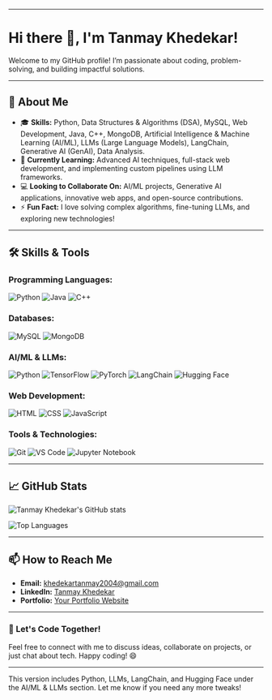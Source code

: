 

---

# Hi there 👋, I'm Tanmay Khedekar!

Welcome to my GitHub profile! I’m passionate about coding, problem-solving, and building impactful solutions.

---

## 🌟 About Me

- 🎓 **Skills:** Python, Data Structures & Algorithms (DSA), MySQL, Web Development, Java, C++, MongoDB, Artificial Intelligence & Machine Learning (AI/ML), LLMs (Large Language Models), LangChain, Generative AI (GenAI), Data Analysis.
- 🌱 **Currently Learning:** Advanced AI techniques, full-stack web development, and implementing custom pipelines using LLM frameworks.
- 💻 **Looking to Collaborate On:** AI/ML projects, Generative AI applications, innovative web apps, and open-source contributions.
- ⚡ **Fun Fact:** I love solving complex algorithms, fine-tuning LLMs, and exploring new technologies!

---

## 🛠️ Skills & Tools

### Programming Languages:
![Python](https://img.shields.io/badge/-Python-3776AB?logo=python&logoColor=white&style=flat)
![Java](https://img.shields.io/badge/-Java-007396?logo=java&logoColor=white&style=flat)
![C++](https://img.shields.io/badge/-C++-00599C?logo=cplusplus&logoColor=white&style=flat)

### Databases:
![MySQL](https://img.shields.io/badge/-MySQL-4479A1?logo=mysql&logoColor=white&style=flat)
![MongoDB](https://img.shields.io/badge/-MongoDB-47A248?logo=mongodb&logoColor=white&style=flat)

### AI/ML & LLMs:
![Python](https://img.shields.io/badge/-Python-3776AB?logo=python&logoColor=white&style=flat)
![TensorFlow](https://img.shields.io/badge/-TensorFlow-FF6F00?logo=tensorflow&logoColor=white&style=flat)
![PyTorch](https://img.shields.io/badge/-PyTorch-EE4C2C?logo=pytorch&logoColor=white&style=flat)
![LangChain](https://img.shields.io/badge/-LangChain-34A853?logo=&logoColor=white&style=flat)
![Hugging Face](https://img.shields.io/badge/-Hugging%20Face-FFCC00?logo=huggingface&logoColor=black&style=flat)

### Web Development:
![HTML](https://img.shields.io/badge/-HTML5-E34F26?logo=html5&logoColor=white&style=flat)
![CSS](https://img.shields.io/badge/-CSS3-1572B6?logo=css3&logoColor=white&style=flat)
![JavaScript](https://img.shields.io/badge/-JavaScript-F7DF1E?logo=javascript&logoColor=black&style=flat)

### Tools & Technologies:
![Git](https://img.shields.io/badge/-Git-F05032?logo=git&logoColor=white&style=flat)
![VS Code](https://img.shields.io/badge/-VSCode-007ACC?logo=visual-studio-code&logoColor=white&style=flat)
![Jupyter Notebook](https://img.shields.io/badge/-Jupyter-F37626?logo=jupyter&logoColor=white&style=flat)

---

## 📈 GitHub Stats

![Tanmay Khedekar's GitHub stats](https://github-readme-stats.vercel.app/api?username=TanmayKhedekar&show_icons=true&theme=radical)

![Top Languages](https://github-readme-stats.vercel.app/api/top-langs/?username=TanmayKhedekar&layout=compact&theme=radical)

---

## 📫 How to Reach Me

- **Email:** [khedekartanmay2004@gmail.com](mailto:khedekartanmay2004@gmail.com)
- **LinkedIn:** [Tanmay Khedekar](https://www.linkedin.com/in/tanmay-khedekar-b66b43226)
- **Portfolio:** [Your Portfolio Website](https://yourportfolio.com)

---

### 🚀 Let's Code Together!
Feel free to connect with me to discuss ideas, collaborate on projects, or just chat about tech. Happy coding! 😄

---

This version includes Python, LLMs, LangChain, and Hugging Face under the AI/ML & LLMs section. Let me know if you need any more tweaks!

